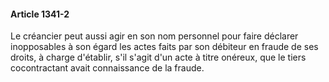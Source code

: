 #### Article 1341-2

Le créancier peut aussi agir en son nom personnel pour faire déclarer inopposables à son égard les actes faits par son débiteur en fraude de ses droits, à charge d'établir, s'il s'agit d'un acte à titre onéreux, que le tiers cocontractant avait connaissance de la fraude.

